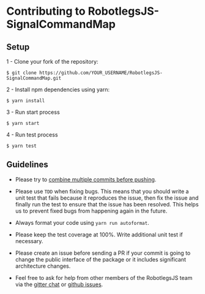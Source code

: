 # Contributing to RobotlegsJS-SignalCommandMap

## Setup

1 - Clone your fork of the repository:
```
$ git clone https://github.com/YOUR_USERNAME/RobotlegsJS-SignalCommandMap.git
```

2 - Install npm dependencies using yarn:
```
$ yarn install
```

3 - Run start process
```
$ yarn start
```

4 - Run test process
```
$ yarn test
```

## Guidelines

- Please try to [combine multiple commits before
pushing](http://stackoverflow.com/questions/6934752/combining-multiple-commits-before-pushing-in-git).

- Please use `TDD` when fixing bugs. This means that you should write a unit
test that fails because it reproduces the issue, then fix the issue and finally run
the test to ensure that the issue has been resolved. This helps us to prevent
fixed bugs from happening again in the future.

- Always format your code using `yarn run autoformat`.

- Please keep the test coverage at 100%. Write additional unit test if
necessary.

-  Please create an issue before sending a PR if your commit is going to change the
public interface of the package or it includes significant architecture
changes.

- Feel free to ask for help from other members of the RobotlegsJS team via the
[gitter chat](https://gitter.im/RobotlegsJS/RobotlegsJS) or
[github issues](https://github.com/RobotlegsJS/Robotlegs/issues).
